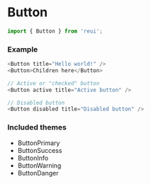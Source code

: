 # Button
```js
import { Button } from 'reui';
```

### Example
```js
<Button title="Hello world!" />
<Button>Children here</Button>

// Active or "checked" button
<Button active title="Active button" />

// Disabled button
<Button disabled title="Disabled button" />
```

### Included themes
* ButtonPrimary
* ButtonSuccess
* ButtonInfo
* ButtonWarning
* ButtonDanger


